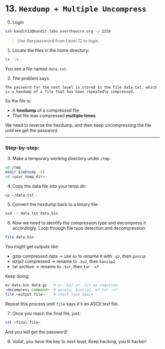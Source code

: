# 13. `Hexdump + Multiple Uncompress`

0. Login
```bash
ssh bandit12@bandit.labs.overthewire.org -p 2220
```
>Use the password from Level 12 to login.

1. Locate the files in the home directory:
```bash
ls -la
```
You see a file named `data.txt`.

2. The problem says:
```
The password for the next level is stored in the file data.txt, which is a hexdump of a file that has been repeatedly compressed.
```

So the file is:
- A **hexdump** of a compressed file
- That file was compressed **multiple times**

We need to reverse the hexdump, and then keep uncompressing the file until we get the password.

---

### Step-by-step:

3. Make a temporary working directory under `/tmp`:
```bash
cd /tmp
mkdir $(mktemp -d)
cd <your_temp_dir>
```

4. Copy the data file into your temp dir:
```bash
cp ~/data.txt .
```

5. Convert the hexdump back to a binary file:
```bash
xxd -r data.txt data.bin
```

6. Now we need to identify the compression type and decompress it accordingly.
Loop through file type detection and decompression:
```bash
file data.bin
```
You might get outputs like:
- gzip compressed data → use `mv` to rename it with `.gz`, then `gunzip`
- bzip2 compressed → rename to `.bz2`, then `bunzip2`
- tar archive → rename to `.tar`, then `tar -xf`

Keep doing:
```bash
mv data.bin data.gz   # or .bz2 or .tar as required
<decompress command>  # gunzip, bunzip2, or tar -xf
file <output file>    # check type again
```
Repeat this process until `file` says it's an ASCII text file.

7. Once you reach the final file, just:
```bash
cat <final file>
```
And you will get the password!

8. Voila!, you have the key to next level, Keep hacking, you lil hacker!

